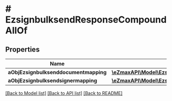 # # EzsignbulksendResponseCompoundAllOf

## Properties

Name | Type | Description | Notes
------------ | ------------- | ------------- | -------------
**aObjEzsignbulksenddocumentmapping** | [**\eZmaxAPI\Model\EzsignbulksenddocumentmappingResponseCompound[]**](EzsignbulksenddocumentmappingResponseCompound.md) |  |
**aObjEzsignbulksendsignermapping** | [**\eZmaxAPI\Model\EzsignbulksendsignermappingResponse[]**](EzsignbulksendsignermappingResponse.md) |  |

[[Back to Model list]](../../README.md#models) [[Back to API list]](../../README.md#endpoints) [[Back to README]](../../README.md)
